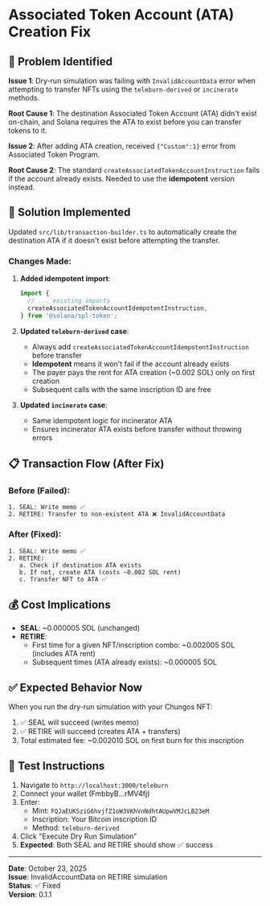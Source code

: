 # Associated Token Account (ATA) Creation Fix

## 🐛 Problem Identified

**Issue 1**: Dry-run simulation was failing with `InvalidAccountData` error when attempting to transfer NFTs using the `teleburn-derived` or `incinerate` methods.

**Root Cause 1**: The destination Associated Token Account (ATA) didn't exist on-chain, and Solana requires the ATA to exist before you can transfer tokens to it.

**Issue 2**: After adding ATA creation, received `{"Custom":1}` error from Associated Token Program.

**Root Cause 2**: The standard `createAssociatedTokenAccountInstruction` fails if the account already exists. Needed to use the **idempotent** version instead.

## 🔧 Solution Implemented

Updated `src/lib/transaction-builder.ts` to automatically create the destination ATA if it doesn't exist before attempting the transfer.

### Changes Made:

1. **Added idempotent import**:
   ```typescript
   import {
     // ... existing imports
     createAssociatedTokenAccountIdempotentInstruction,
   } from '@solana/spl-token';
   ```

2. **Updated `teleburn-derived` case**:
   - Always add `createAssociatedTokenAccountIdempotentInstruction` before transfer
   - **Idempotent** means it won't fail if the account already exists
   - The payer pays the rent for ATA creation (~0.002 SOL) only on first creation
   - Subsequent calls with the same inscription ID are free

3. **Updated `incinerate` case**:
   - Same idempotent logic for incinerator ATA
   - Ensures incinerator ATA exists before transfer without throwing errors

## 📋 Transaction Flow (After Fix)

### Before (Failed):
```
1. SEAL: Write memo ✅
2. RETIRE: Transfer to non-existent ATA ❌ InvalidAccountData
```

### After (Fixed):
```
1. SEAL: Write memo ✅
2. RETIRE: 
   a. Check if destination ATA exists
   b. If not, create ATA (costs ~0.002 SOL rent)
   c. Transfer NFT to ATA ✅
```

## 💰 Cost Implications

- **SEAL**: ~0.000005 SOL (unchanged)
- **RETIRE**: 
  - First time for a given NFT/inscription combo: ~0.002005 SOL (includes ATA rent)
  - Subsequent times (ATA already exists): ~0.000005 SOL

## ✅ Expected Behavior Now

When you run the dry-run simulation with your Chungos NFT:
1. ✅ SEAL will succeed (writes memo)
2. ✅ RETIRE will succeed (creates ATA + transfers)
3. Total estimated fee: ~0.002010 SOL on first burn for this inscription

## 🎯 Test Instructions

1. Navigate to `http://localhost:3000/teleburn`
2. Connect your wallet (FmbbyB...rMV4fj)
3. Enter:
   - Mint: `FQJaEUKSziG6hvjfZ1oW3VKhVnNdhtAUpwVMJcLB23eM`
   - Inscription: Your Bitcoin inscription ID
   - Method: `teleburn-derived`
4. Click "Execute Dry Run Simulation"
5. **Expected**: Both SEAL and RETIRE should show ✅ success

---

**Date**: October 23, 2025  
**Issue**: InvalidAccountData on RETIRE simulation  
**Status**: ✅ Fixed  
**Version**: 0.1.1

